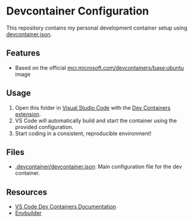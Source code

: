 # Devcontainer Configuration

This repository contains my personal development container setup using [devcontainer.json](.devcontainer/devcontainer.json).

## Features

- Based on the official [mcr.microsoft.com/devcontainers/base:ubuntu](https://mcr.microsoft.com/devcontainers/base/ubuntu) image

## Usage

1. Open this folder in [Visual Studio Code](https://code.visualstudio.com/) with the [Dev Containers extension](https://marketplace.visualstudio.com/items?itemName=ms-vscode-remote.remote-containers).
2. VS Code will automatically build and start the container using the provided configuration.
3. Start coding in a consistent, reproducible environment!

## Files

- [.devcontainer/devcontainer.json](.devcontainer/devcontainer.json): Main configuration file for the dev container.

## Resources

- [VS Code Dev Containers Documentation](https://code.visualstudio.com/docs/devcontainers/containers)
- [Envbuilder](https://github.com/coder/envbuilder)
